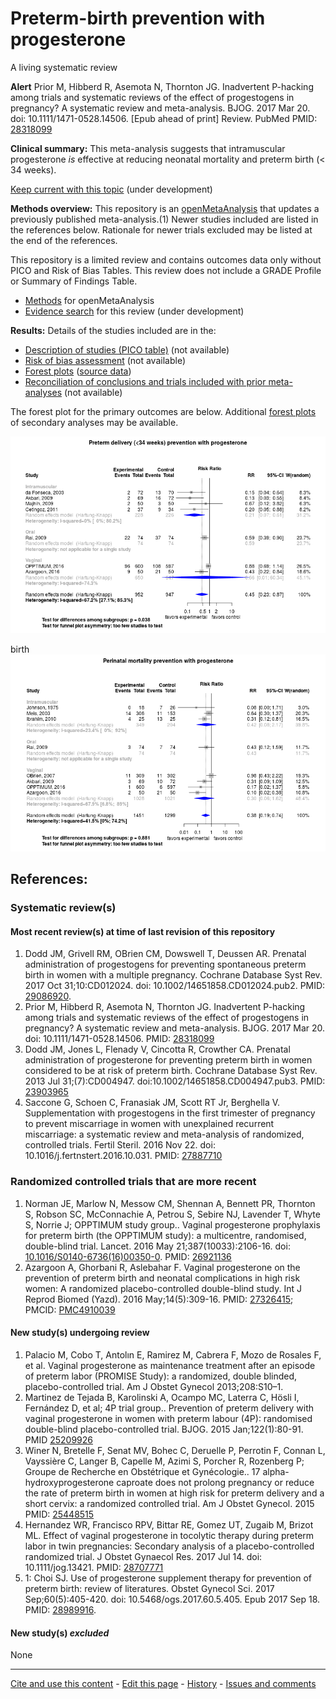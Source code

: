 # Preterm-birth prevention with progesterone

A living systematic review

**Alert**
Prior M, Hibberd R, Asemota N, Thornton JG. Inadvertent P-hacking among trials and systematic reviews of the effect of progestogens in pregnancy? A systematic review and meta-analysis. BJOG. 2017 Mar 20. doi: 10.1111/1471-0528.14506. [Epub 
ahead of print] Review. PubMed PMID: [28318099](http://pubmed.gov/28318099)

**Clinical summary:** This meta-analysis suggests that intramuscular progesterone *is* effective at reducing neonatal mortality and preterm birth (< 34 weeks). 

[Keep current with this topic](Keep-up.md) (under development)

**Methods overview:** This repository is an [openMetaAnalysis](https://openmetaanalysis.github.io/) that updates a previously published meta-analysis.(1) Newer studies included are listed in the references below. Rationale for newer trials excluded may be listed at the end of the references. 

This repository is a limited review and contains outcomes data only without PICO and Risk of Bias Tables.  This review does not include a GRADE Profile or Summary of Findings Table.

* [Methods](http://openmetaanalysis.github.io/methods.html) for openMetaAnalysis
* [Evidence search](evidence-search.md) for this review (under development)

**Results:** Details of the studies included are in the:
* [Description of studies (PICO table)](../../tree/master/files/study-details/pico-table.md) (not available)
* [Risk of bias assessment](../../tree/master/study-details/risk-of-bias.md) (not available)
* [Forest plots](../../tree/master/forest-plots) ([source data](../../tree/master/files/data))
* [Reconciliation of conclusions and trials included with prior meta-analyses](../../tree/master/files/reconcilation-tables) (not available)

The forest plot for the primary outcomes are below. Additional [forest plots](../../tree/master/files/forest-plots) of secondary analyses may be available. 

![Principle results for benefit](https://raw.githubusercontent.com/openMetaAnalysis/Preterm-birth-prevention-with-progesterone/master/files/forest-plots/Outcome-Primary.png "Principle results for benefit]")

birth![Principle results for benefit](https://raw.githubusercontent.com/openMetaAnalysis/Preterm-birth-prevention-with-progesterone/master/files/forest-plots/Outcome-Perinatal.png "Principle results for benefit]")

References:
----------------------------------
### Systematic review(s)
#### Most recent review(s) at time of last revision of this repository
1. Dodd JM, Grivell RM, OBrien CM, Dowswell T, Deussen AR. Prenatal administration of progestogens for preventing spontaneous preterm birth in women with a multiple pregnancy. Cochrane Database Syst Rev. 2017 Oct 31;10:CD012024. doi: 10.1002/14651858.CD012024.pub2. PMID: [29086920](http://pubmed.gov/29086920).
2. Prior M, Hibberd R, Asemota N, Thornton JG. Inadvertent P-hacking among trials and systematic reviews of the effect of progestogens in pregnancy? A systematic review and meta-analysis. BJOG. 2017 Mar 20. doi: 10.1111/1471-0528.14506. PMID: [28318099](http://pubmed.gov/28318099)
3. Dodd JM, Jones L, Flenady V, Cincotta R, Crowther CA. Prenatal administration of progesterone for preventing preterm birth in women considered to be at risk of preterm birth. Cochrane Database Syst Rev. 2013 Jul 31;(7):CD004947. doi:10.1002/14651858.CD004947.pub3. PMID: [23903965](http://pubmed.gov/23903965)
4. Saccone G, Schoen C, Franasiak JM, Scott RT Jr, Berghella V. Supplementation with progestogens in the first trimester of pregnancy to prevent miscarriage in women with unexplained recurrent miscarriage: a systematic review and meta-analysis of randomized, controlled trials. Fertil Steril. 2016 Nov 22. doi: 10.1016/j.fertnstert.2016.10.031. PMID: [27887710](http://pubmed.gov/27887710)

### Randomized controlled trials that are more recent
1. Norman JE, Marlow N, Messow CM, Shennan A, Bennett PR, Thornton S, Robson SC, McConnachie A, Petrou S, Sebire NJ, Lavender T, Whyte S, Norrie J; OPPTIMUM study group.. Vaginal progesterone prophylaxis for preterm birth (the OPPTIMUM study): a multicentre, randomised, double-blind trial. Lancet. 2016 May 21;387(10033):2106-16. doi: [10.1016/S0140-6736(16)00350-0](http://dx.doi.org/10.1016/S0140-6736(16)00350-0). PMID: [26921136](http://pubmed.gov/26921136)
2. Azargoon A, Ghorbani R, Aslebahar F. Vaginal progesterone on the prevention of preterm birth and neonatal complications in high risk women: A randomized placebo-controlled double-blind study. Int J Reprod Biomed (Yazd). 2016 May;14(5):309-16. PMID: [27326415](http://pubmed.gov/27326415); PMCID: [PMC4910039](https://www.ncbi.nlm.nih.gov/pmc/articles/PMC4910039/)

#### New study(s) undergoing review
1. Palacio M, Cobo T, Antolın E, Ramirez M, Cabrera F, Mozo de Rosales F, et al. Vaginal progesterone as maintenance treatment
after an episode of preterm labor (PROMISE Study): a randomized, double blinded, placebo-controlled trial. Am J Obstet Gynecol
2013;208:S10–1.
1. Martinez de Tejada B, Karolinski A, Ocampo MC, Laterra C, Hösli I, Fernández D, et al; 4P trial group.. Prevention of preterm delivery with vaginal progesterone in women with preterm labour (4P): randomised double-blind placebo-controlled trial. BJOG. 2015 Jan;122(1):80-91. PMID [25209926](http://pubmed.gov/25209926)
2. Winer N, Bretelle F, Senat MV, Bohec C, Deruelle P, Perrotin F, Connan L, Vayssière C, Langer B, Capelle M, Azimi S, Porcher R, Rozenberg P; Groupe de Recherche en Obstétrique et Gynécologie.. 17 alpha-hydroxyprogesterone caproate does not prolong pregnancy or reduce the rate of preterm birth in women at high risk for preterm delivery and a short cervix: a randomized controlled trial. Am J Obstet Gynecol. 2015 PMID: [25448515](http://pubmed.gov/25448515)
3. Hernandez WR, Francisco RPV, Bittar RE, Gomez UT, Zugaib M, Brizot ML. Effect of vaginal progesterone in tocolytic therapy during preterm labor in twin pregnancies: Secondary analysis of a placebo-controlled randomized trial. J Obstet Gynaecol Res. 2017 Jul 14. doi: 10.1111/jog.13421. PMID: [28707771](http://pubmed.gov/28707771)
4. 1: Choi SJ. Use of progesterone supplement therapy for prevention of preterm birth: review of literatures. Obstet Gynecol Sci. 2017 Sep;60(5):405-420. doi: 10.5468/ogs.2017.60.5.405. Epub 2017 Sep 18. PMID: [28989916](http://pubmed.gov/28989916).


#### New study(s) *excluded* 
None

-------------------------------
[Cite and use this content](https://github.com/openMetaAnalysis/openMetaAnalysis.github.io/blob/master/reusing.MD)  - [Edit this page](../../edit/master/README.md) - [History](../../commits/master/README.md)  - 
[Issues and comments](../../issues?q=is%3Aboth+is%3Aissue)

